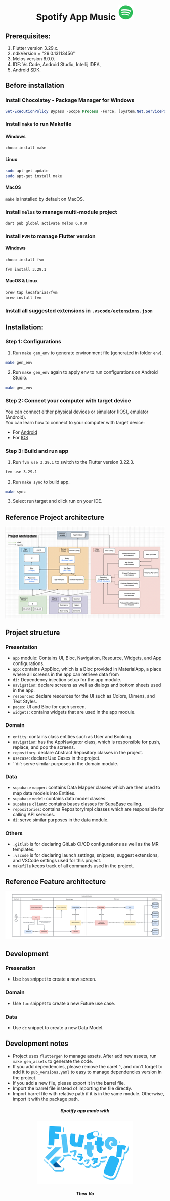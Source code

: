 <center>
    <h1>Spotify App Music <img src="/images/icon_app.png" width="50px"/></h1>
</center>

## Prerequisites:

1. Flutter version 3.29.x.
2. ndkVersion = "29.0.13113456"
3. Melos version 6.0.0.
4. IDE: Vs Code, Android Studio, Intellij IDEA,
5. Android SDK.

## Before installation

### Install Chocolatey - Package Manager for Windows

```powershell
Set-ExecutionPolicy Bypass -Scope Process -Force; [System.Net.ServicePointManager]::SecurityProtocol = [System.Net.ServicePointManager]::SecurityProtocol -bor 3072; iex ((New-Object System.Net.WebClient).DownloadString('https://community.chocolatey.org/install.ps1'))
```

### Install `make` to run Makefile

#### Windows

```sh
choco install make
```

#### Linux

```sh
sudo apt-get update
sudo apt-get install make
```

#### MacOS

`make` is installed by default on MacOS.

### Install `melos` to manage multi-module project

```sh
dart pub global activate melos 6.0.0
```

### Install `FVM` to manage Flutter version

#### Windows

```sh
choco install fvm
```

```sh
fvm install 3.29.1
```

#### MacOS & Linux

```sh
brew tap leoafarias/fvm
brew install fvm
```

### Install all suggested extensions in `.vscode/extensions.json`

## Installation:

### Step 1: Configurations

1. Run `make gen_env` to generate environment file (generated in folder `env`).

```sh
make gen_env
```

2. Run `make gen_env` again to apply env to run configurations on Android Studio.

```sh
make gen_env
```

### Step 2: Connect your computer with target device

You can connect either physical devices or simulator (IOS), emulator (Android).  
You can learn how to connect to your computer with target device:

- For [Android](https://docs.flutter.dev/get-started/install/windows/mobile?tab=virtual#configure-your-target-android-device)
- For [IOS](https://docs.flutter.dev/get-started/install/macos/mobile-ios?tab=vscode#configure-your-target-ios-device)

### Step 3: Build and run app

1. Run `fvm use 3.29.1` to switch to the Flutter version 3.22.3.

```sh
fvm use 3.29.1
```

2. Run `make sync` to build app.

```sh
make sync
```

3. Select run target and click run on your IDE.

## Reference Project architecture

![Reference Project Architecture](/images/project_architecture.png)

## Project structure

### Presentation

- `app` module: Contains UI, Bloc, Navigation, Resource, Widgets, and App configurations.
- `app`: contains AppBloc, which is a Bloc provided in MaterialApp, a place where all screens in the app can retrieve data from
- `di:` Dependency injection setup for the app module.
- `navigation`: declare screens as well as dialogs and bottom sheets used in the app.
- `resources`: declare resources for the UI such as Colors, Dimens, and Text Styles.
- `pages`: UI and Bloc for each screen.
- `widgets`: contains widgets that are used in the app module.

### Domain

- `entity`: contains class entities such as User and Booking.
- `navigation`: has the AppNavigator class, which is responsible for push, replace, and pop the screens.
- `repository`: declare Abstract Repository classes in the project.
- `usecase`: declare Use Cases in the project.
- ``di`: serve similar purposes in the domain module.

### Data

- `supabase` `mapper`: contains Data Mapper classes which are then used to map data models into Entities.
- `supabase` `model`: contains data model classes.
- `supabase` `client`: contains bases classes for SupaBase calling.
- `repositories`: contains RepositoryImpl classes which are responsible for calling API services.
- `di`: serve similar purposes in the data module.

### Others

- `.gitlab` is for declaring GitLab CI/CD configurations as well as the MR templates.
- `.vscode` is for declaring launch settings, snippets, suggest extensions, and VSCode settings used for this project.
- `makefile` keeps track of all commands used in the project.

## Reference Feature architecture

![Reference Feature Architecture](/images/feature_architecture.png)

## Development

### Presenation

- Use `bps` snippet to create a new screen.

### Domain

- Use `fuc` snippet to create a new Future use case.

### Data

- Use `dc` snippet to create a new Data Model.

## Development notes

- Project uses `fluttergen` to manage assets. After add new assets, run `make gen_assets` to generate the code.
- If you add dependencies, please remove the caret `^`, and don't forget to add it to `pub_versions.yaml` to easy to manage dependencies version in the project.
- If you add a new file, please export it in the barrel file.
- Import the barrel file instead of importing the file directly.
- Import barrel file with relative path if it is in the same module. Otherwise, import it with the package path.

<center>
    <h5>Spotify app made with</h5>
    <img src="/images/flutter.png" width="300px">
    <h5>Theo Vo</h5>
</center>
